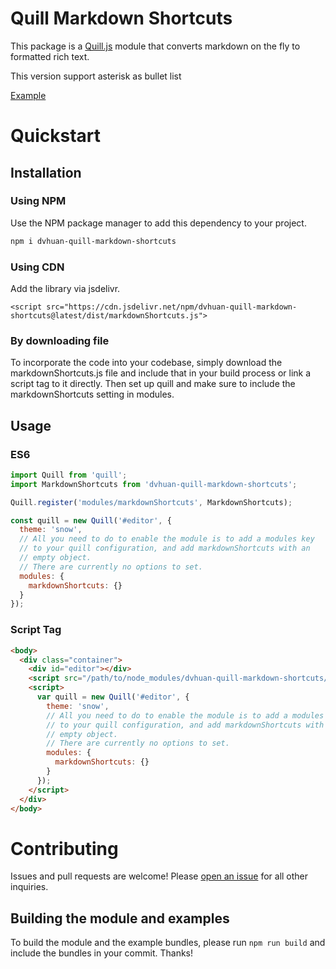 # Quill Markdown Shortcuts

This package is a [Quill.js](https://quilljs.com) module that converts markdown on the fly to formatted rich text.

This version support asterisk as bullet list

[Example](https://patleeman.github.io/quill-markdown-shortcuts/)

# Quickstart

## Installation

### Using NPM

Use the NPM package manager to add this dependency to your project.

```bash
npm i dvhuan-quill-markdown-shortcuts
```

### Using CDN

Add the library via jsdelivr.

```
<script src="https://cdn.jsdelivr.net/npm/dvhuan-quill-markdown-shortcuts@latest/dist/markdownShortcuts.js">
```

### By downloading file

To incorporate the code into your codebase, simply download the markdownShortcuts.js file and include that in your build process or link a script tag to it directly. Then set up quill and make sure to include the markdownShortcuts setting in modules.

## Usage

### ES6

```js
import Quill from 'quill';
import MarkdownShortcuts from 'dvhuan-quill-markdown-shortcuts';

Quill.register('modules/markdownShortcuts', MarkdownShortcuts);

const quill = new Quill('#editor', {
  theme: 'snow',
  // All you need to do to enable the module is to add a modules key
  // to your quill configuration, and add markdownShortcuts with an
  // empty object.
  // There are currently no options to set.
  modules: {
    markdownShortcuts: {}
  }
});
```

### Script Tag

```html
<body>
  <div class="container">
    <div id="editor"></div>
    <script src="/path/to/node_modules/dvhuan-quill-markdown-shortcuts/dist/markdownShortcuts.js"></script>
    <script>
      var quill = new Quill('#editor', {
        theme: 'snow',
        // All you need to do to enable the module is to add a modules key
        // to your quill configuration, and add markdownShortcuts with an
        // empty object.
        // There are currently no options to set.
        modules: {
          markdownShortcuts: {}
        }
      });
    </script>
  </div>
</body>
```

# Contributing

Issues and pull requests are welcome! Please [open an issue](https://github.com/patleeman/quill-markdown-shortcuts/issues) for all other inquiries.

## Building the module and examples

To build the module and the example bundles, please run `npm run build` and include the bundles in your commit. Thanks!

